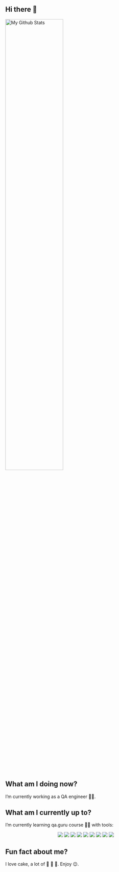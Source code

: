 ## Hi there :christmas_tree:
  
<a><img width="60%" alt="My Github Stats" src="https://github-readme-stats.vercel.app/api?username=Mirrkou&show_icons=true&line_height=20&icon_color=27A438&include_all_commits=true&theme=prussian&hide_border=true"></a>

## What am I doing now?
I’m currently working as a QA engineer :woman_technologist:. 

## What am I currently up to?
I’m currently learning qa.guru course :woman_student: with tools:

<p align="center">
  <img src="https://img.shields.io/badge/-Java-20793B?logo=java&style=flat">
  <img src="https://img.shields.io/badge/-Selenide-6A54DF?&style=flat">
  <img src="https://img.shields.io/badge/-Selenoid-20793B?&style=flat">
  <img src="https://img.shields.io/badge/-Gradle-6A54DF?logo=gradle&style=flat">
  <img src="https://img.shields.io/badge/-Jenkins-20793B?logo=Jenkins&style=flat">
  <img src="https://img.shields.io/badge/-JUnit5-6A54DF?logo=junit5&style=flat">
  <img src="https://img.shields.io/badge/-Allure Report-20793B?&style=flat">
  <img src="https://img.shields.io/badge/-Allure TestOps-6A54DF?&style=flat">
  <img src="https://img.shields.io/badge/-Telegram%20(notifications)-20793B?logo=Telegram&style=flat">
</p>

## Fun fact about me?
I love cake, a lot of :cake: :cake: :cake:. Enjoy :wink:.

